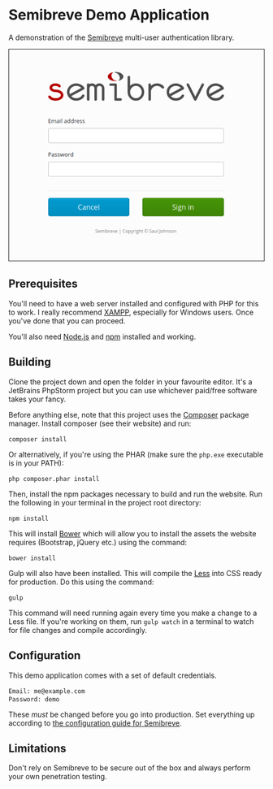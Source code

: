 # Semibreve Demo Application
A demonstration of the [Semibreve](https://github.com/semibreve/semibreve) multi-user authentication library.

![Screenshot](screenshot.png)

## Prerequisites
You'll need to have a web server installed and configured with PHP for this to work. I really recommend [XAMPP](https://www.apachefriends.org/), especially for Windows users. Once you've done that you can proceed.

You'll also need [Node.js](https://nodejs.org/en/) and [npm](https://www.npmjs.com/) installed and working.

## Building
Clone the project down and open the folder in your favourite editor. It's a JetBrains PhpStorm project but you can use whichever paid/free software takes your fancy.

Before anything else, note that this project uses the [Composer](https://getcomposer.org/) package manager. Install composer (see their website) and run:

```
composer install
```

Or alternatively, if you're using the PHAR (make sure the `php.exe` executable is in your PATH):

```
php composer.phar install
```

Then, install the npm packages necessary to build and run the website. Run the following in your terminal in the project root directory:

```
npm install
```

This will install [Bower](https://bower.io/) which will allow you to install the assets the website requires (Bootstrap, jQuery etc.) using the command:

```
bower install
```

Gulp will also have been installed. This will compile the [Less](http://lesscss.org/) into CSS ready for production. Do this using the command:

```
gulp
```

This command will need running again every time you make a change to a Less file. If you're working on them, run `gulp watch` in a terminal to watch for file changes and compile accordingly.

## Configuration
This demo application comes with a set of default credentials.

```
Email: me@example.com
Password: demo
```

These *must* be changed before you go into production. Set everything up according to [the configuration guide for Semibreve](https://github.com/semibreve/semibreve).

## Limitations
Don't rely on Semibreve to be secure out of the box and always perform your own penetration testing.
